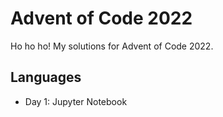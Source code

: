 # Advent of Code 2022

Ho ho ho! My solutions for Advent of Code 2022.

## Languages

- Day 1: Jupyter Notebook
